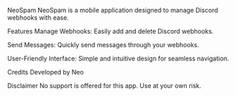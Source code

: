 NeoSpam
NeoSpam is a mobile application designed to manage Discord webhooks with ease.

Features
Manage Webhooks: Easily add and delete Discord webhooks.

Send Messages: Quickly send messages through your webhooks.

User-Friendly Interface: Simple and intuitive design for seamless navigation.

Credits
Developed by Neo

Disclaimer
No support is offered for this app. Use at your own risk.
